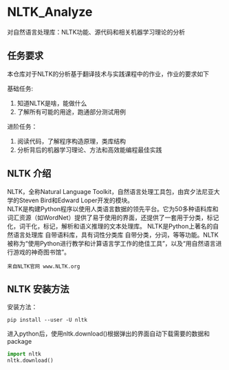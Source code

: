 # NLTK_Analyze
对自然语言处理库：NLTK功能、源代码和相关机器学习理论的分析

## 任务要求 

本仓库对于NLTK的分析基于翻译技术与实践课程中的作业，作业的要求如下 

基础任务:
1. 知道NLTK是啥，能做什么 
2. 了解所有可能的用途，跑通部分测试用例 

进阶任务：
1. 阅读代码，了解程序构造原理，类库结构
2. 分析背后的机器学习理论、方法和高效能编程最佳实践

## NLTK 介绍 

NLTK，全称Natural Language Toolkit，自然语言处理工具包，由宾夕法尼亚大学的Steven Bird和Edward Loper开发的模块。  
NLTK是构建Python程序以使用人类语言数据的领先平台。它为50多种语料库和词汇资源（如WordNet）提供了易于使用的界面，还提供了一套用于分类，标记化，词干化，标记，解析和语义推理的文本处理库。
NLTK是Python上著名的⾃然语⾔处理库 ⾃带语料库，具有词性分类库 ⾃带分类，分词，等等功能。NLTK被称为“使用Python进行教学和计算语言学工作的绝佳工具”，以及“用自然语言进行游戏的神奇图书馆”。
```
来自NLTK官网 www.NLTK.org
```

## NLTK 安装方法
安装方法：
```shell
pip install --user -U nltk
```
进入python后，使用nltk.download()根据弹出的界面自动下载需要的数据和package
```python
import nltk
nltk.download()
```